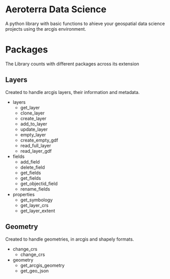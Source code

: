# Aeroterra Data Science

A python library with basic functions to ahieve your geospatial data science projects using the arcgis environment.


# Packages

The Library counts with different packages across its extension

## Layers

Created to handle arcgis layers, their information and metadata.

 - layers
	 - get_layer
	 - clone_layer
	 - create_layer
	 - add_to_layer
	 - update_layer
	 - empty_layer
	 - create_empty_gdf
	 - read_full_layer
	 - read_layer_gdf
 - fields
	 - add_field
	 - delete_field
	 - get_fields
	 - get_fields
	 - get_objectid_field
	 - rename_fields
 - properties
	 - get_symbology
	 - get_layer_crs
	 - get_layer_extent

## Geometry

Created to handle geometries, in arcgis and shapely formats.
 - change_crs
	 - change_crs
 - geometry
     - get_arcgis_geometry
     - get_geo_json
